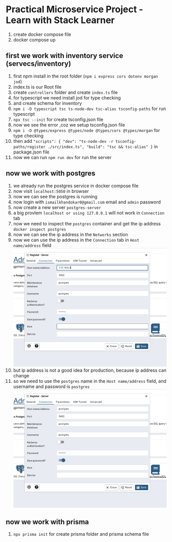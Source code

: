 # Practical Microservice Project - Learn with Stack Learner

1. create docker compose file
2. docker compose up

## first we work with inventory service (servecs/inventory)

1. first npm install in the root folder (`npm i express cors dotenv morgan jod`)
2. index.ts is our Root file
3. create `controllers` folder and create `index.ts` file
4. for typescript we need install jod for type checking
5. and create schema for inventory
6. `npm i -D typescript tsc ts-node-dev tsc-alias tsconfig-paths` for run typescript
7. `npx tsc --init` for create tsconfig.json file 
8. now we see the error ,coz we setup tsconfig.json file
9. `npm i -D @types/express @types/node @types/cors @types/morgan` for type checking
10. then add `"scripts": { "dev": "ts-node-dev -r tsconfig-paths/register ./src/index.ts", "build": "tsc && tsc-alias" }` in package.json file
11. now we can run `npm run dev` for run the server


## now we work with postgres

1. we already run the postgres service in docker compose file
2. now visit `localhost:5050` in browser
3. now we can see the postgres is running
4. now login with `ismailkhandokar0@gmail.com` email and `admin` password
5. now create a new server `postgres-server`
6. a big provlem `localhost or using 127.0.0.1` will not work in `Connection` tab
7. now we need to inspect the `postgres` container and get the ip address `docker inspect postgres`
8. now we can see the ip address in the `Networks` section
9. now we can use the ip address in the `Connection` tab in `Host name/address` field
![image](./Readmi-image/scr1.png)
10. but ip address is not a good idea for production, because ip address can change
11. so we need to use the `postgres` name in the `Host name/address` field, and username and password is `postgres`
![image](./Readmi-image/src2.png)

## now we work with prisma

1. `npx prisma init` for create prisma folder and prisma schema file